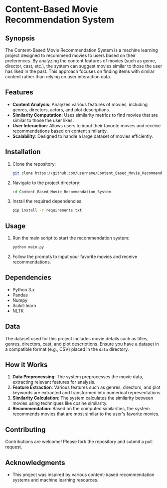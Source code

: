# Content-Based Movie Recommendation System 

## Synopsis
The Content-Based Movie Recommendation System is a machine learning project designed to recommend movies to users based on their preferences. By analyzing the content features of movies (such as genre, director, cast, etc.), the system can suggest movies similar to those the user has liked in the past. This approach focuses on finding items with similar content rather than relying on user interaction data.

## Features
- **Content Analysis**: Analyzes various features of movies, including genres, directors, actors, and plot descriptions.
- **Similarity Computation**: Uses similarity metrics to find movies that are similar to those the user likes.
- **User Interaction**: Allows users to input their favorite movies and receive recommendations based on content similarity.
- **Scalability**: Designed to handle a large dataset of movies efficiently.

## Installation
1. Clone the repository:
    ```bash
    git clone https://github.com/username/Content_Based_Movie_Recommendation_System.git
    ```
2. Navigate to the project directory:
    ```bash
    cd Content_Based_Movie_Recommendation_System
    ```
3. Install the required dependencies:
    ```bash
    pip install -r requirements.txt
    ```

## Usage
1. Run the main script to start the recommendation system:
    ```bash
    python main.py
    ```
2. Follow the prompts to input your favorite movies and receive recommendations.

## Dependencies
- Python 3.x
- Pandas
- Numpy
- Scikit-learn
- NLTK

## Data
The dataset used for this project includes movie details such as titles, genres, directors, cast, and plot descriptions. Ensure you have a dataset in a compatible format (e.g., CSV) placed in the `data` directory.

## How it Works
1. **Data Preprocessing**: The system preprocesses the movie data, extracting relevant features for analysis.
2. **Feature Extraction**: Various features such as genres, directors, and plot keywords are extracted and transformed into numerical representations.
3. **Similarity Calculation**: The system calculates the similarity between movies using techniques like cosine similarity.
4. **Recommendation**: Based on the computed similarities, the system recommends movies that are most similar to the user's favorite movies.

## Contributing
Contributions are welcome! Please fork the repository and submit a pull request.

## Acknowledgments
- This project was inspired by various content-based recommendation systems and machine learning resources.




